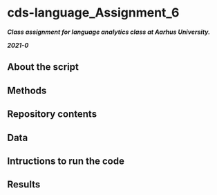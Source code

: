 # cds-language_Assignment_6

***Class assignment for language analytics class at Aarhus University.***

***2021-0***



## About the script


## Methods




## Repository contents



## Data


## Intructions to run the code



## Results
